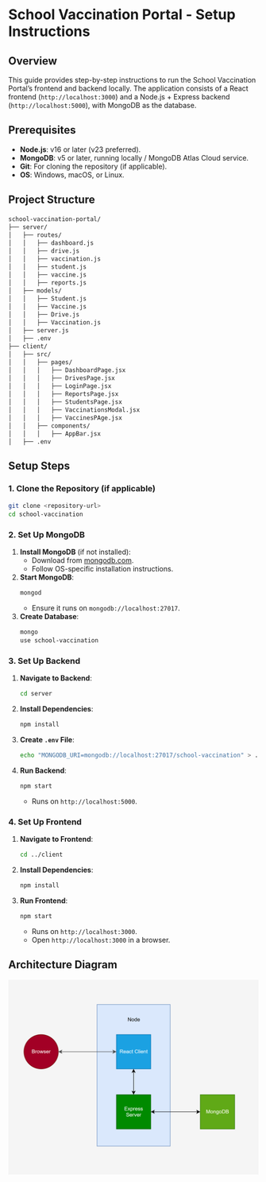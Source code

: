 # School Vaccination Portal - Setup Instructions

## Overview
This guide provides step-by-step instructions to run the School Vaccination Portal’s frontend and backend locally. The application consists of a React frontend (`http://localhost:3000`) and a Node.js + Express backend (`http://localhost:5000`), with MongoDB as the database.

## Prerequisites
- **Node.js**: v16 or later (v23 preferred).
- **MongoDB**: v5 or later, running locally / MongoDB Atlas Cloud service.
- **Git**: For cloning the repository (if applicable).
- **OS**: Windows, macOS, or Linux.

## Project Structure
```
school-vaccination-portal/
├── server/
│   ├── routes/
│   │   ├── dashboard.js
│   │   ├── drive.js
│   │   ├── vaccination.js
│   │   ├── student.js
│   │   ├── vaccine.js
│   │   ├── reports.js
│   ├── models/
│   │   ├── Student.js
│   │   ├── Vaccine.js
│   │   ├── Drive.js
│   │   ├── Vaccination.js
│   ├── server.js
│   ├── .env
├── client/
│   ├── src/
│   │   ├── pages/
│   │   │   ├── DashboardPage.jsx
│   │   │   ├── DrivesPage.jsx
│   │   │   ├── LoginPage.jsx
│   │   │   ├── ReportsPage.jsx
│   │   │   ├── StudentsPage.jsx
│   │   │   ├── VaccinationsModal.jsx
│   │   │   ├── VaccinesPAge.jsx
│   │   ├── components/
│   │   │   ├── AppBar.jsx
│   ├── .env
```

## Setup Steps

### 1. Clone the Repository (if applicable)
```bash
git clone <repository-url>
cd school-vaccination
```

### 2. Set Up MongoDB
1. **Install MongoDB** (if not installed):
   - Download from [mongodb.com](https://www.mongodb.com/try/download/community).
   - Follow OS-specific installation instructions.
2. **Start MongoDB**:
   ```bash
   mongod
   ```
   - Ensure it runs on `mongodb://localhost:27017`.
3. **Create Database**:
   ```bash
   mongo
   use school-vaccination
   ```

### 3. Set Up Backend
1. **Navigate to Backend**:
   ```bash
   cd server
   ```
2. **Install Dependencies**:
   ```bash
   npm install
   ```
3. **Create `.env` File**:
   ```bash
   echo "MONGODB_URI=mongodb://localhost:27017/school-vaccination" > .env
   ```
4. **Run Backend**:
   ```bash
   npm start
   ```
   - Runs on `http://localhost:5000`.

### 4. Set Up Frontend
1. **Navigate to Frontend**:
   ```bash
   cd ../client
   ```
2. **Install Dependencies**:
   ```bash
   npm install
   ```
3. **Run Frontend**:
   ```bash
   npm start
   ```
   - Runs on `http://localhost:3000`.
   - Open `http://localhost:3000` in a browser.

## Architecture Diagram

![alt text](architecture.png)